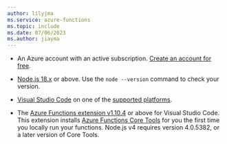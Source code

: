 ```yaml
---
author: lilyjma
ms.service: azure-functions
ms.topic: include
ms.date: 07/06/2023
ms.author: jiayma
---
```


+ An Azure account with an active subscription. [Create an account for free](https://azure.microsoft.com/free/?ref=microsoft.com&utm_source=microsoft.com&utm_medium=docs&utm_campaign=visualstudio).

+ [Node.js 18.x](https://nodejs.org/en/download/releases/) or above. Use the `node --version` command to check your version.  

+ [Visual Studio Code](https://code.visualstudio.com/) on one of the [supported platforms](https://code.visualstudio.com/docs/supporting/requirements#_platforms).

+ The [Azure Functions extension v1.10.4](https://marketplace.visualstudio.com/items?itemName=ms-azuretools.vscode-azurefunctions) or above for Visual Studio Code. This extension installs [Azure Functions Core Tools](../articles/azure-functions/functions-run-local.md) for you the first time you locally run your functions. Node.js v4 requires version 4.0.5382, or a later version of Core Tools.
